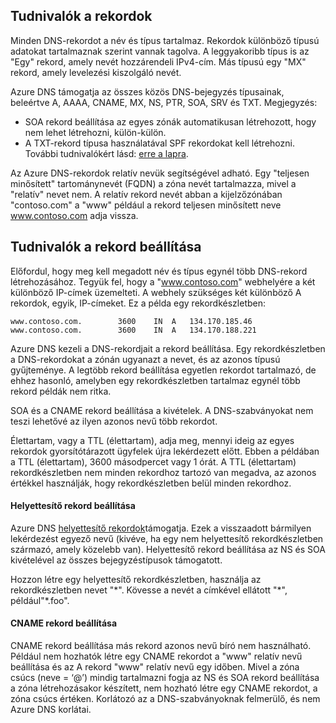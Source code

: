 ## <a name="about-records"></a>Tudnivalók a rekordok

Minden DNS-rekordot a név és típus tartalmaz. Rekordok különböző típusú adatokat tartalmaznak szerint vannak tagolva. A leggyakoribb típus is az "Egy" rekord, amely nevét hozzárendeli IPv4-cím. Más típusú egy "MX" rekord, amely levelezési kiszolgáló nevét.

Azure DNS támogatja az összes közös DNS-bejegyzés típusainak, beleértve A, AAAA, CNAME, MX, NS, PTR, SOA, SRV és TXT. Megjegyzés:
- SOA rekord beállítása az egyes zónák automatikusan létrehozott, hogy nem lehet létrehozni, külön-külön.
- A TXT-rekord típusa használatával SPF rekordokat kell létrehozni. További tudnivalókért lásd: [erre a lapra](http://tools.ietf.org/html/rfc7208#section-3.1).

Az Azure DNS-rekordok relatív nevük segítségével adható. Egy "teljesen minősített" tartománynevét (FQDN) a zóna nevét tartalmazza, mivel a "relatív" nevet nem. A relatív rekord nevét abban a kijelzőzónában "contoso.com" a "www" például a rekord teljesen minősített neve www.contoso.com adja vissza.

## <a name="about-record-sets"></a>Tudnivalók a rekord beállítása

Előfordul, hogy meg kell megadott név és típus egynél több DNS-rekord létrehozásához. Tegyük fel, hogy a "www.contoso.com" webhelyére a két különböző IP-címek üzemelteti. A webhely szükséges két különböző A rekordok, egyik, IP-címeket. Ez a példa egy rekordkészletben:

    www.contoso.com.        3600    IN  A   134.170.185.46
    www.contoso.com.        3600    IN  A   134.170.188.221

Azure DNS kezeli a DNS-rekordjait a rekord beállítása. Egy rekordkészletben a DNS-rekordokat a zónán ugyanazt a nevet, és az azonos típusú gyűjteménye. A legtöbb rekord beállítása egyetlen rekordot tartalmazó, de ehhez hasonló, amelyben egy rekordkészletben tartalmaz egynél több rekord példák nem ritka.

SOA és a CNAME rekord beállítása a kivételek. A DNS-szabványokat nem teszi lehetővé az ilyen azonos nevű több rekordot.

Élettartam, vagy a TTL (élettartam), adja meg, mennyi ideig az egyes rekordok gyorsítótárazott ügyfelek újra lekérdezett előtt. Ebben a példában a TTL (élettartam), 3600 másodpercet vagy 1 órát. A TTL (élettartam) rekordkészletben nem minden rekordhoz tartozó van megadva, az azonos értékkel használják, hogy rekordkészletben belül minden rekordhoz.

#### <a name="wildcard-record-sets"></a>Helyettesítő rekord beállítása

Azure DNS [helyettesítő rekordok](https://en.wikipedia.org/wiki/Wildcard_DNS_record)támogatja. Ezek a visszaadott bármilyen lekérdezést egyező nevű (kivéve, ha egy nem helyettesítő rekordkészletben származó, amely közelebb van). Helyettesítő rekord beállítása az NS és SOA kivételével az összes bejegyzéstípusok támogatott.  

Hozzon létre egy helyettesítő rekordkészletben, használja az rekordkészletben nevet "\*". Kövesse a nevét a címkével ellátott "\*", például"\*.foo".

#### <a name="cname-record-sets"></a>CNAME rekord beállítása

CNAME rekord beállítása más rekord azonos nevű bíró nem használható. Például nem hozhatók létre egy CNAME rekordot a "www" relatív nevű beállítása és az A rekord "www" relatív nevű egy időben. Mivel a zóna csúcs (neve = ‘@’) mindig tartalmazni fogja az NS és SOA rekord beállítása a zóna létrehozásakor készített, nem hozható létre egy CNAME rekordot, a zóna csúcs értéken. Korlátozó az a DNS-szabványoknak felmerülő, és nem Azure DNS korlátai.
